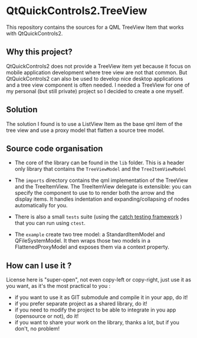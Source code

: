 # QtQuickControls2.TreeView

This repository contains the sources for a QML TreeView Item that works with QtQuickControls2.

## Why this project?

QtQuickControls2 does not provide a TreeView item yet because it focus on mobile application development where 
tree view are not that common. But QtQuickControls2 can also be used to develop nice desktop applications and a tree view
component is often needed. I needed a TreeView for one of my personal (but still private) project so I decided to 
create a one myself.

## Solution

The solution I found is to use a ListView Item as the base qml item of the tree view and use a proxy model that 
flatten a source tree model. 

## Source code organisation

* The core of the library can be found in the ``lib`` folder. This is a header only library that contains the ``TreeViewModel`` 
and the ``TreeItemViewModel``

* The ``imports`` directory contains the qml implementation of the TreeView and the TreeItemView. 
The TreeItemView delegate is extensible: you can specify the component to use to to render both the arrow and the display items. 
It handles indentation and expanding/collapsing of nodes automatically for you.

* There is also a small ``tests`` suite (using the [catch testing framework](https://github.com/philsquared/Catch) ) that you can run using ``ctest``.

* The ``example`` create two tree model: a StandardItemModel and QFileSystemModel. It then wraps those two models in a 
FlattenedProxyModel and exposes them via a context property.

## How can I use it ?

License here is "super-open", not even copy-left or copy-right, just use it as you want, as it's the most practical to you :

- if you want to use it as GIT submodule and compile it in your app, do it!
- if you prefer separate project as a shared library, do it!
- if you need to modify the project to be able to integrate in you app (opensource or not), do it!
- if you want to share your work on the library, thanks a lot, but if you don't, no problem!

